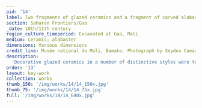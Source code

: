 ```yaml
---
pid: '14'
label: Two fragments of glazed ceramics and a fragment of carved alabaster
section: Saharan Frontiers/Gao
_date: 10th/11th century
region_culture_timeperiod: Excavated at Gao, Mali
medium: Ceramic; alabaster
dimensions: Various dimensions
credit_line: Musée national du Mali, Bamako. Photograph by Seydou Camara
description:
  'Decorative glazed ceramics in a number of distinctive styles were transported across the Sahara, and fragments have been recovered at multiple sites. At left, the large fragment of lusterware (center) and of splashware (right) were excavated at Gao in Mali, as was the piece of carved alabaster (left), which likely came from a source in Egypt or Syria. Lusterware was among the most ingenious innovations of Arab potters, who mixed silver sulfides and copper oxides to create a shiny, metallic sheen on the surface of glazed earthenware bowls, plates, and other utilitarian vessels. The decorative ware was popular in Egypt and greater Syria during the Fatimid period (909–1171). The technique also spread to North Africa and Andalusia, including the cities of Malaga and Valencia. Wide appreciation of lusterware is unsurprising given the pottery’s similarities to the shimmering sparkle of gold.'
order: '13'
layout: key-work
collection: works
thumb_150: '/img/works/14/14_150x.jpg'
thumb_75: '/img/works/14/14_75x.jpg'
full: '/img/works/14/14_640x.jpg'
---
```

